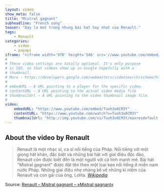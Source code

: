 ```yaml
---
layout: video
show_meta: false
title: "Mistral gagnant"
subheadline: "French song"
teaser: "Day la mot trong nhung bai hat hay nhat cua Renault."
tags:
    - Renault
categories:
    - video
    - papapi
iframe: "<iframe width='970' height='546' src='//www.youtube.com/embed/Tuoh3o0CM3Y' frameborder='0' allowfullscreen></iframe>"
#
# These video settings are totally optional. It's only purpose
# is SEO, so that videos show up in Google hopefully with a
# thumbnail.
# More › https://developers.google.com/webmasters/videosearch/schema?hl=en&rd=1
#
# embedURL – A URL pointing to a player for the specific video.
# contentURL – A URL pointing to the actual video media file
# thumbnailUrl – A URL pointing to the video thumbnail image file.
#
video:
    embedURL: "https://www.youtube.com/embed/Tuoh3o0CM3Y"
    contentURL: "https://www.youtube.com/watch?v=Tuoh3o0CM3Y"
    thumbnailUrl: "http://img.youtube.com/vi/Tuoh3o0CM3Y/maxresdefault.jpg"
---
```

<!--more-->

## About the video by Renault

> Renault là một nhạc sĩ, ca sĩ nổi tiếng của Pháp. Nổi tiếng với một giọng hát khàn, đặc biệt và những bài hát với giai điệu độc đáo, Renault còn được biết đến là một người với cá tính mạnh mẽ. Bài hát "Mistral gagnant" được đặt tên theo một loại kẹo nổi tiếng ở miền nam nước Pháp. Những giai điệu nhẹ nhàng kể vể những kỉ niệm của Renault và con gái của ông, Lolita.   <cite>[Wikipedia](https://fr.wikipedia.org/wiki/Mistral_gagnant_(chanson))</cite>



Source: [Renault – Mistral gagnant – »Mistral gagnant«](https://www.youtube.com/watch?v=Tuoh3o0CM3Y)
